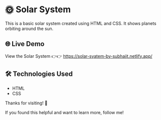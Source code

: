 # 🌞 Solar System 

This is a basic solar system  created using HTML and CSS. It shows planets orbiting around the sun.  
 
## 🌐 Live Demo  
View the Solar System 👉👉 https://solar-syatem-by-subhajit.netlify.app/    

## 🛠 Technologies Used  
- HTML  
- CSS  

Thanks for visiting! 🌟


If you found this helpful and want to learn more, follow me! 

